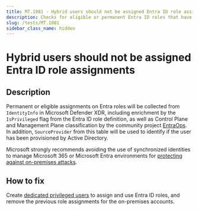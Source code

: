```yaml
---
title: MT.1081 - Hybrid users should not be assigned Entra ID role assignments
description: Checks for eligible or permanent Entra ID roles that have been assigned to hybrid users.
slug: /tests/MT.1081
sidebar_class_name: hidden
---
```


# Hybrid users should not be assigned Entra ID role assignments

## Description

Permanent or eligible assignments on Entra roles will be collected from `IdentityInfo` in Microsoft Defender XDR, including enrichment by the `IsPrivileged` flag from the Entra ID role definition, as well as Control Plane and Management Plane classification by the community project [EntraOps](https://github.com/Cloud-Architekt/AzurePrivilegedIAM). In addition, `SourceProvider` from this table will be used to identify if the user has been provisioned by Active Directory.

Microsoft strongly recommends avoiding the use of synchronized identities to manage Microsoft 365 or Microsoft Entra environments for [protecting against on-premises attacks](https://learn.microsoft.com/en-us/entra/architecture/protect-m365-from-on-premises-attacks).

## How to fix
Create [dedicated privileged users](https://learn.microsoft.com/en-us/microsoft-365/enterprise/protect-your-global-administrator-accounts?view=o365-worldwide) to assign and use Entra ID roles, and remove the previous role assignments for the on-premises accounts.